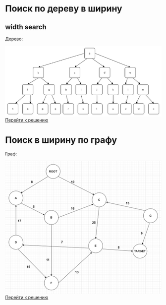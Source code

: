 # Поиск по дереву в ширину
## width search

Дерево:

![tree](./tree.png)
[Перейти к решению](./treeWidthSearch.php)


# Поиск в ширину по графу

Граф:

![graph](./graph.png)
[Перейти к решению](./graphWidthSearch.php)